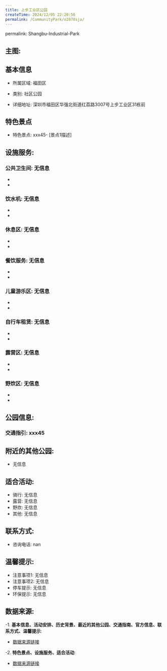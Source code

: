 ```yaml
---
title: 上步工业区公园
createTime: 2024/12/05 22:20:56
permalink: /CommunityPark/o2878sja/
---
```

permalink: Shangbu-Industrial-Park
## 主图:
<ImageCard
image="https://cgj.sz.gov.cn/img/4/4016/4016997/10809156.jpg"
title= "上步工业区公园"
description= "xxxxxx45"
date="2024/12/05"
href="/"
author="深圳公园"
/>
## 基本信息

- 所属区域: 福田区

- 类别: 社区公园

- 详细地址: 深圳市福田区华强北街道红荔路3007号上步工业区31栋前

## 特色景点
- 特色景点: xxx45- [景点1描述]
## 设施服务:
### 公共卫生间: 无信息
- 
- 
### 饮水机: 无信息
- 
- 
### 休息区: 无信息
- 
- 
### 餐饮服务: 无信息
- 
- 
### 儿童游乐区: 无信息
- 
- 
### 自行车租赁: 无信息
- 
- 
### 露营区: 无信息
- 
- 
### 野炊区: 无信息

- 
- 
## 公园信息:
### 交通指引: xxx45

## 附近的其他公园:
- 无信息

## 适合活动:
- 骑行: 无信息
- 露营: 无信息
- 野炊: 无信息
- 其他: 无信息

## 联系方式:
- 咨询电话: nan
## 温馨提示:
- 注意事项1: 无信息
- 注意事项2: 无信息
- 停车提示: 无信息
- 环保提示: 无信息

## 数据来源:
-1. **基本信息、活动安排、历史背景、最近的其他公园、交通指南、官方信息、联系方式、温馨提示**:
- [数据来源链接](https://cgj.sz.gov.cn/xsmh/gysz/sqgy/content/post_10809156.html)

-2. **特色景点、设施服务、适合活动**:
- [数据来源链接](https://cgj.sz.gov.cn/xsmh/gysz/sqgy/content/post_10809156.html)

